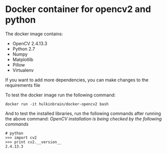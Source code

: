# Docker container for opencv2 and python

The docker image contains:

- OpenCV 2.4.13.3
- Python 2.7
- Numpy
- Matplotlib
- Pillow
- Virtualenv

If you want to add more dependencies, you can make changes to the requirements file

To test the docker image run the following command:

    docker run -it hulkinbrain/docker-opencv2 bash
    
And to test the installed libraries, run the following commands after running the above command:
_OpenCV installation is being checked by the following commands_

    # python
    >>> import cv2
    >>> print cv2.__version__
    2.4.13.3
